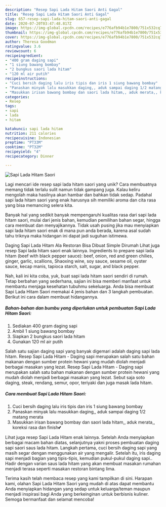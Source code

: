 ```yaml
---
description: "Resep Sapi Lada Hitam Saori Anti Gagal"
title: "Resep Sapi Lada Hitam Saori Anti Gagal"
slug: 657-resep-sapi-lada-hitam-saori-anti-gagal
date: 2020-07-20T03:47:48.817Z
image: https://img-global.cpcdn.com/recipes/e776afb94b1e7800/751x532cq70/sapi-lada-hitam-saori-foto-resep-utama.jpg
thumbnail: https://img-global.cpcdn.com/recipes/e776afb94b1e7800/751x532cq70/sapi-lada-hitam-saori-foto-resep-utama.jpg
cover: https://img-global.cpcdn.com/recipes/e776afb94b1e7800/751x532cq70/sapi-lada-hitam-saori-foto-resep-utama.jpg
author: Theresa Goodman
ratingvalue: 3.6
reviewcount: 6
recipeingredient:
- "400 gram daging sapi"
- "1 siung bawang bombay"
- "2 bungkus saori lada hitam"
- "120 ml air putih"
recipeinstructions:
- "Cuci bersih daging lalu iris tipis dan iris 1 siung bawang bombay"
- "Panaskan minyak lalu masukkan daging,, aduk sampai daging 1/2 matang merata"
- "Masukkan irisan bawang bombay dan saori lada hitam,, aduk merata,, koreksi rasa dan finish💕"
categories:
- Resep
tags:
- sapi
- lada
- hitam

katakunci: sapi lada hitam 
nutrition: 211 calories
recipecuisine: Indonesian
preptime: "PT33M"
cooktime: "PT32M"
recipeyield: "4"
recipecategory: Dinner

---
```



![Sapi Lada Hitam Saori](https://img-global.cpcdn.com/recipes/e776afb94b1e7800/751x532cq70/sapi-lada-hitam-saori-foto-resep-utama.jpg)

Lagi mencari ide resep sapi lada hitam saori yang unik? Cara membuatnya memang tidak terlalu sulit namun tidak gampang juga. Kalau keliru mengolah maka hasilnya akan hambar dan bahkan tidak sedap. Padahal sapi lada hitam saori yang enak harusnya sih memiliki aroma dan cita rasa yang bisa memancing selera kita.

Banyak hal yang sedikit banyak mempengaruhi kualitas rasa dari sapi lada hitam saori, mulai dari jenis bahan, kemudian pemilihan bahan segar, hingga cara membuat dan menyajikannya. Tidak usah pusing jika mau menyiapkan sapi lada hitam saori enak di mana pun anda berada, karena asal sudah tahu triknya maka hidangan ini dapat jadi suguhan istimewa.

Daging Sapi Lada Hitam Ala Restoran Bisa Dibuat Simple Dirumah Lihat juga resep Sapi lada hitam saori enak lainnya. Ingredients to prepare sapi lada hitam (beef with black pepper sauce): beef, onion, red and green chilies, ginger, garlic, scallions, Shaoxing wine, soy sauce, sesame oil, oyster sauce, kecap manis, tapioca starch, salt, sugar, and black pepper.


Nah, kali ini kita coba, yuk, buat sapi lada hitam saori sendiri di rumah. Tetap berbahan yang sederhana, sajian ini bisa memberi manfaat untuk membantu menjaga kesehatan tubuhmu sekeluarga. Anda bisa membuat Sapi Lada Hitam Saori memakai 4 jenis bahan dan 3 langkah pembuatan. Berikut ini cara dalam membuat hidangannya.

<!--inarticleads1-->

##### Bahan-bahan dan bumbu yang diperlukan untuk pembuatan Sapi Lada Hitam Saori:

1. Sediakan 400 gram daging sapi
1. Ambil 1 siung bawang bombay
1. Siapkan 2 bungkus saori lada hitam
1. Gunakan 120 ml air putih


Salah satu sajian daging sapi yang banyak digemari adalah daging sapi lada hitam. Resep Sapi Lada Hitam - Daging sapi merupakan salah satu bahan makanan dengan sumber protein hewani yang mudah diolah menjadi berbagai masakan yang lezat. Resep Sapi Lada Hitam - Daging sapi merupakan salah satu bahan makanan dengan sumber protein hewani yang mudah diolah menjadi berbagai masakan yang lezat. Sebut saja soto daging, steak, rendang, semur, opor, teriyaki dan juga masak lada hitam. 

<!--inarticleads2-->

##### Cara membuat Sapi Lada Hitam Saori:

1. Cuci bersih daging lalu iris tipis dan iris 1 siung bawang bombay
1. Panaskan minyak lalu masukkan daging,, aduk sampai daging 1/2 matang merata
1. Masukkan irisan bawang bombay dan saori lada hitam,, aduk merata,, koreksi rasa dan finish💕


Lihat juga resep Sapi Lada Hitam enak lainnya. Setelah Anda menyiapkan berbagai macam bahan diatas, selanjutnya yakni proses pembuatan daging sapi saori saus lada hitam. Langkah pertama, cuci bersih daging sapi yang masih segar dengan menggunakan air yang mengalir. Setelah itu, iris daging sapi menjadi bagian yang tipis-tipis, kemudian pukul-pukul daging sapi.. Hadir dengan varian saus lada hitam yang akan membuat masakan rumahan menjadi terasa seperti masakan restoran bintang lima. 

Terima kasih telah membaca resep yang kami tampilkan di sini. Harapan kami, olahan Sapi Lada Hitam Saori yang mudah di atas dapat membantu Anda menyiapkan hidangan yang sedap untuk keluarga/teman maupun menjadi inspirasi bagi Anda yang berkeinginan untuk berbisnis kuliner. Semoga bermanfaat dan selamat mencoba!
